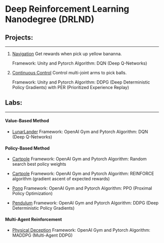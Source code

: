 
# Deep Reinforcement Learning Nanodegree (DRLND)

## Projects:
---
1. [Navigation](https://github.com/Brandon-HY-Lin/deep-reinforcement-learning/tree/master/p1_navigation)
	Get rewards when pick up yellow bananna.

	Framework: Unity and Pytorch
	Algorithm: DQN (Deep Q-Networks)

2. [Continuous Control](https://github.com/Brandon-HY-Lin/deep-reinforcement-learning/tree/master/p2_continuous-control)
	Control multi-joint arms to pick balls.

	Framework: Unity and Pytorch
	Algorithm: DDPG (Deep Deterministic Policy Gradients) with PER (Prioritized Experience Replay)


## Labs:
---
#### Value-Based Method
* [LunarLander](https://github.com/Brandon-HY-Lin/deep-reinforcement-learning/tree/master/dqn)
	Framework: OpenAI Gym and Pytorch
	Algorithm: DQN (Deep Q-Networks)

#### Policy-Based Method
* [Cartpole](https://github.com/Brandon-HY-Lin/deep-reinforcement-learning/tree/master/hill-climbing)
	Framework: OpenAI Gym and Pytorch
	Algorithm: Random search best policy weights

* [Cartpole](https://github.com/Brandon-HY-Lin/deep-reinforcement-learning/tree/master/reinforce)
	Framework: OpenAI Gym and Pytorch
	Algorithm: REINFORCE algorithm (gradient ascent of expected rewards)

* [Pong](https://github.com/Brandon-HY-Lin/deep-reinforcement-learning/tree/master/ppo)
	Framework: OpenAI Gym and Pytorch
	Algorithm: PPO (Proximal Policy Optimization)

* [Pendulum](https://github.com/Brandon-HY-Lin/deep-reinforcement-learning/tree/master/ddpg-pendulum)
	Framework: OpenAI Gym and Pytorch
	Algorithm: DDPG (Deep Deterministic Policy Gradients)

#### Multi-Agent Reinforcement
* [Physical Deception](https://github.com/Brandon-HY-Lin/physical-deception)
	Framework: OpenAI Gym and Pytorch
	Algorithm: MADDPG (Multi-Agent DDPG)
